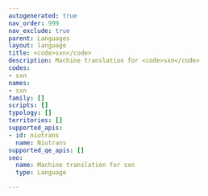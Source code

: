 ```yaml
---
autogenerated: true
nav_order: 999
nav_exclude: true
parent: Languages
layout: language
title: <code>sxn</code>
description: Machine translation for <code>sxn</code>
codes:
- sxn
names:
- sxn
family: []
scripts: []
typology: []
territories: []
supported_apis:
- id: niutrans
  name: Niutrans
supported_qe_apis: []
seo:
  name: Machine translation for sxn
  type: Language

---
```



